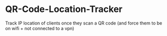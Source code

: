 # QR-Code-Location-Tracker
Track IP location of clients once they scan a QR code (and force them to be on wifi  + not connected to a vpn)
